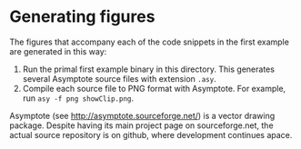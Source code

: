 
Generating figures
==================

The figures that accompany each of the code snippets in the first example
are generated in this way:

1. Run the primal first example binary in this directory.  This generates
   several Asymptote source files with extension `.asy`.
2. Compile each source file to PNG format with Asymptote.  For example, run
   `asy -f png showClip.png`.

Asymptote (see http://asymptote.sourceforge.net/) is a vector drawing package.
Despite having its main project page on sourceforge.net, the actual source
repository is on github, where development continues apace.
